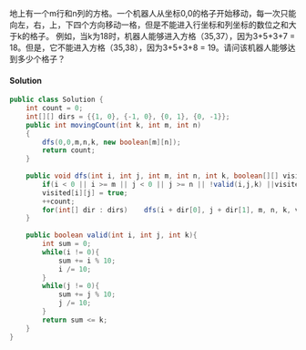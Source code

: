 地上有一个m行和n列的方格。一个机器人从坐标0,0的格子开始移动，每一次只能向左，右，上，下四个方向移动一格，但是不能进入行坐标和列坐标的数位之和大于k的格子。 例如，当k为18时，机器人能够进入方格（35,37），因为3+5+3+7 = 18。但是，它不能进入方格（35,38），因为3+5+3+8 = 19。请问该机器人能够达到多少个格子？

#### Solution

```java
public class Solution {
    int count = 0;
    int[][] dirs = {{1, 0}, {-1, 0}, {0, 1}, {0, -1}};
    public int movingCount(int k, int m, int n)
    {
        dfs(0,0,m,n,k, new boolean[m][n]);
        return count;
    }
    
    public void dfs(int i, int j, int m, int n, int k, boolean[][] visited){
        if(i < 0 || i >= m || j < 0 || j >= n || !valid(i,j,k) ||visited[i][j])    return;
        visited[i][j] = true;
        ++count;
        for(int[] dir : dirs)    dfs(i + dir[0], j + dir[1], m, n, k, visited);
    }
    
    public boolean valid(int i, int j, int k){
        int sum = 0;
        while(i != 0){
            sum += i % 10;
            i /= 10;
        }
        while(j != 0){
            sum += j % 10;
            j /= 10;
        }
        return sum <= k;
    }
}
```

